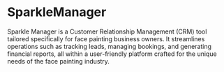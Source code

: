 # SparkleManager
Sparkle Manager is a Customer Relationship Management (CRM) tool tailored specifically for face painting business owners. It streamlines operations such as tracking leads, managing bookings, and generating financial reports, all within a user-friendly platform crafted for the unique needs of the face painting industry.
